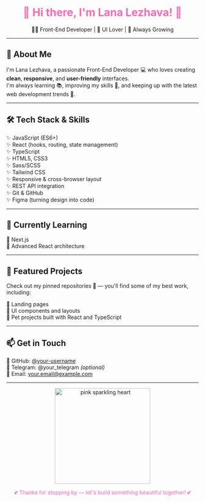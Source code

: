 <h1 align="center" style="color:#ff69b4;">🌸 Hi there, I'm Lana Lezhava! 🌸</h1>

<p align="center">
  👩‍💻 Front-End Developer | 🎨 UI Lover | 🌱 Always Growing
</p>

---

## 💖 About Me

I'm Lana Lezhava, a passionate Front-End Developer 💻 who loves creating **clean**, **responsive**, and **user-friendly** interfaces.  
I'm always learning 📚, improving my skills 🧠, and keeping up with the latest web development trends 🚀.

---

## 🛠️ Tech Stack & Skills

✨ JavaScript (ES6+)  
✨ React (hooks, routing, state management)  
✨ TypeScript  
✨ HTML5, CSS3  
✨ Sass/SCSS  
✨ Tailwind CSS  
✨ Responsive & cross-browser layout  
✨ REST API integration  
✨ Git & GitHub  
✨ Figma (turning design into code)  

---

## 🚀 Currently Learning

🌸 Next.js  
🌸 Advanced React architecture

---

## 📁 Featured Projects

Check out my pinned repositories 📌 — you'll find some of my best work, including:

🌷 Landing pages  
🌷 UI components and layouts  
🌷 Pet projects built with React and TypeScript  

---

## 📫 Get in Touch

💌 GitHub: [@your-username](https://github.com/your-username)  
💌 Telegram: @your_telegram *(optional)*  
💌 Email: your.email@example.com  

---

<p align="center">
  <img src="https://media.giphy.com/media/3oEjI6SIIHBdRxXI40/giphy.gif" width="250" alt="pink sparkling heart" />
</p>

<p align="center" style="color:#ff69b4;">
  💕 Thanks for stopping by — let's build something beautiful together! 💕
</p>
